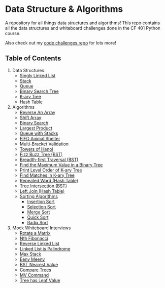 # Data Structure & Algorithms
A repository for all things data structures and algorithms! This repo contains all the data structures and whiteboard challenges done in the CF 401 Python course.

Also check out my [code challenges repo](https://github.com/zarkle/code_challenges) for lots more!

## Table of Contents
1. Data Structures
    - [Singly Linked List](./data_structures/linked-list)
    - [Stack](./data_structures/stack)
    - [Queue](./data_structures/queue)
    - [Binary Search Tree](./data_structures/binary_search_tree)
    - [K-ary Tree](./data_structures/k_tree)
    - [Hash Table](./data_structures/hash_table)
2. Algorithms
    - [Reverse An Array](./challenges/reverse-an-array)
    - [Shift Array](./challenges/shift-array)
    - [Binary Search](./challenges/binary-search)
    - [Largest Product](./challenges/largest-product)
    - [Queue with Stacks](./challenges/queue_with_stacks)
    - [FIFO Animal Shelter](./challenges/fifo-animal-shelter)
    - [Multi-Bracket Validation](./challenges/multi_bracket_validation)
    - [Towers of Hanoi](./challenges/towers_of_hanoi)
    - [Fizz Buzz Tree (BST)](./data_structures/binary_search_tree/fizzbuzztree.py)
    - [Breadth-first Traversal (BST)](./data_structures/binary_search_tree/breadth_first_traversal.py)
    - [Find the Maximum Value in a Binary Tree](./data_structures/binary_search_tree/find_maximum_value_binary_tree.py)
    - [Print Level Order of K-ary Tree](./data_structures/k_tree/print_level_order.py)
    - [Find Matches in K-ary Tree](./data_structures/k_tree/find_matches.py)
    - [Repeated Word (Hash Table)](./data_structures/hash_table/repeated_word.py)
    - [Tree Intersection (BST)](./data_structures/binary_search_tree/tree_intersection.py)
    - [Left Join (Hash Table)](./data_structures/hash_table/left_join.py)
    - [Sorting Algorithms](./sorting_algos/)
        - [Insertion Sort](./sorting_algos/insertion_sort)
        - [Selection Sort](./sorting_algos/selection_sort)
        - [Merge Sort](./sorting_algos/mergesort)
        - [Quick Sort](./sorting_algos/quicksort)
        - [Radix Sort](./sorting_algos/radix_sort)
3. Mock Whiteboard Interviews
    - [Rotate a Matrix](./interviews/matrix-rotate)
    - [Nth Fibonacci](./interviews/fibonacci-n)
    - [Reverse Linked List](./interviews/reverse-LL)
    - [Linked List is Palindrome](./interviews/is_palindrome)
    - [Max Stack](./interviews/max-stack)
    - [Eeny Meeny](./interviews/eenmy-meany)
    - [BST Nearest Value](./interviews/BST-nearest-val)
    - [Compare Trees](./interviews/compare-trees)
    - [MV Command](./interviews/mv_command)
    - [Tree has Leaf Value](./interviews/tree_leaf_value)
